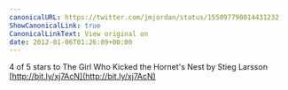 ```yaml
---
canonicalURL: https://twitter.com/jmjordan/status/155097790014431232
ShowCanonicalLink: true
CanonicalLinkText: View original on
date: 2012-01-06T01:26:09+00:00
---
```

4 of 5 stars to The Girl Who Kicked the Hornet's Nest by Stieg Larsson [http://bit.ly/xj7AcN](http://bit.ly/xj7AcN)